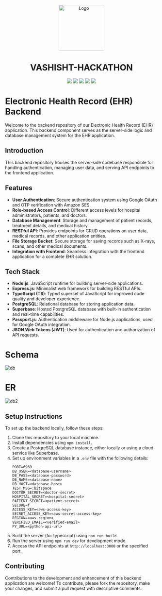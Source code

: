 <div align=center>
  <img src="https://github.com/bitspaceorg/.github/assets/119417646/577c8581-499e-4cbb-a2f8-e78c643204bc" width="150" alt="Logo"/>
   <h1> VASHISHT-HACKATHON</h1>
  <img src="https://img.shields.io/badge/Next-black?style=for-the-badge&logo=next.js&logoColor=white">
<img src="https://img.shields.io/badge/:bitspace-%23121011?style=for-the-badge&logoColor=%23ffffff&color=%23000000">
<img src="https://img.shields.io/badge/vashisht-%23121011?style=for-the-badge&color=black">
<img src="https://img.shields.io/badge/iiitdm-%23121011?style=for-the-badge&logoColor=%23ffffff&color=%23000000">
<img src="https://img.shields.io/badge/github-%23121011.svg?style=for-the-badge&logo=github&color=black">
</div>

# Electronic Health Record (EHR) Backend

Welcome to the backend repository of our Electronic Health Record (EHR) application. This backend component serves as the server-side logic and database management system for the EHR application.

## Introduction
This backend repository houses the server-side codebase responsible for handling authentication, managing user data, and serving API endpoints to the frontend application.

## Features
- **User Authentication**: Secure authentication system using Google OAuth and OTP verification with Amazon SES.
- **Role-based Access Control**: Different access levels for hospital administrators, patients, and doctors.
- **Database Management**: Storage and management of patient records, treatment details, and medical history.
- **RESTful API**: Provides endpoints for CRUD operations on user data, medical records, and other application entities.
- **File Storage Bucket**: Secure storage for saving records such as X-rays, scans, and other medical documents.
- **Integration with Frontend**: Seamless integration with the frontend application for a complete EHR solution.

## Tech Stack
- **Node.js**: JavaScript runtime for building server-side applications.
- **Express.js**: Minimalist web framework for building RESTful APIs.
- **TypeScript (TS)**: Typed superset of JavaScript for improved code quality and developer experience.
- **PostgreSQL**: Relational database for storing application data.
- **Superbase**: Hosted PostgreSQL database with built-in authentication and real-time capabilities.
- **Passport.js**: Authentication middleware for Node.js applications, used for Google OAuth integration.
- **JSON Web Tokens (JWT)**: Used for authentication and authorization of API requests.

# Schema
![db](https://cdn.discordapp.com/attachments/1217865124820287508/1218838751061606420/image.png?ex=66091f0b&is=65f6aa0b&hm=feb9afc9cc60f48c3fef1eb89521a14ec2da99aa10b31c5b8d6619f19d897bd2&)

# ER
![db2](https://cdn.discordapp.com/attachments/1217865124820287508/1218843894754840657/image.png?ex=660923d5&is=65f6aed5&hm=c6c54eebecb3a47bcbd0efc330b4ada12019e3dada15be92fdaa60941afdf7da&)

## Setup Instructions
To set up the backend locally, follow these steps:
1. Clone this repository to your local machine.
2. Install dependencies using `npm install`.
3. Create a PostgreSQL database instance, either locally or using a cloud service like Superbase.
4. Set up environment variables in a `.env` file with the following details:
   ```plaintext
   PORT=6969
   DB_USER=<database-username>
   DB_PASS=<database-password>
   DB_NAME=<database-name>
   DB_HOST=<database-host>
   TEST_MSG=:bitspace
   DOCTOR_SECRET=<doctor-secret>
   HOSPITAL_SECRET=<hospital-secret>
   PATIENT_SECRET=<patient-secret>
   SECURE=f
   ACCESS_KEY=<aws-access-key>
   SECRET_ACCESS_KEY=<aws-secret-access-key>
   REGION=<aws-region>
   VERIFIED_EMAIL=<verified-email>
   PY_URL=<python-api-url>
   ```
5. Build the server (for typescript) using `npm run build`.
6. Run the server using `npm run dev` for development mode.
7. Access the API endpoints at `http://localhost:3000` or the specified port.

## Contributing
Contributions to the development and enhancement of this backend application are welcome! To contribute, please fork the repository, make your changes, and submit a pull request with descriptive comments.
